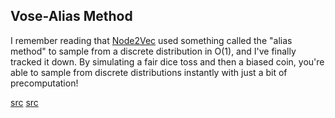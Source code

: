 ## Vose-Alias Method

I remember reading that [Node2Vec](https://arxiv.org/abs/1607.00653) used something called the "alias method" to sample from a discrete distribution in O(1), and I've finally tracked it down. By simulating a fair dice toss and then a biased coin, you're able to sample from discrete distributions instantly with just a bit of precomputation!

[src](https://www.keithschwarz.com/darts-dice-coins/) [src](https://y7k4.github.io/2021/03/23/alias-method.html)